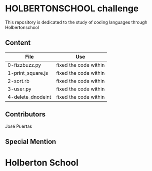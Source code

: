 # HOLBERTONSCHOOL challenge

This repository is dedicated to the study of coding languages through Holbertonschool

## Content

|File|Use|
|---------|---------------------------|
|0-fizzbuzz.py|fixed the code within|
|1-print_square.js|fixed the code within|
|2-sort.rb|fixed the code within|
|3-user.py|fixed the code within|
|4-delete_dnodeint|fixed the code within|

## Contributors

José Puertas

## Special Mention

# Holberton School
